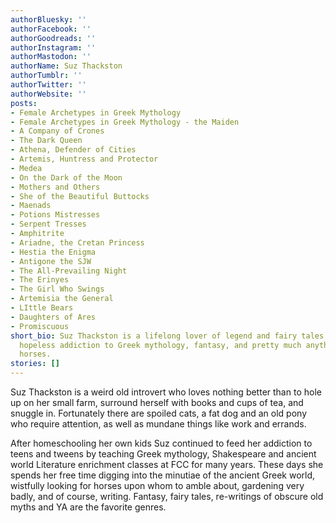 ```yaml
---
authorBluesky: ''
authorFacebook: ''
authorGoodreads: ''
authorInstagram: ''
authorMastodon: ''
authorName: Suz Thackston
authorTumblr: ''
authorTwitter: ''
authorWebsite: ''
posts:
- Female Archetypes in Greek Mythology
- Female Archetypes in Greek Mythology - the Maiden
- A Company of Crones
- The Dark Queen
- Athena, Defender of Cities
- Artemis, Huntress and Protector
- Medea
- On the Dark of the Moon
- Mothers and Others
- She of the Beautiful Buttocks
- Maenads
- Potions Mistresses
- Serpent Tresses
- Amphitrite
- Ariadne, the Cretan Princess
- Hestia the Enigma
- Antigone the SJW
- The All-Prevailing Night
- The Erinyes
- The Girl Who Swings
- Artemisia the General
- LIttle Bears
- Daughters of Ares
- Promiscuous
short_bio: Suz Thackston is a lifelong lover of legend and fairy tales. She has a
  hopeless addiction to Greek mythology, fantasy, and pretty much anything to do with
  horses.
stories: []
---
```


Suz Thackston is a weird old introvert who loves nothing better than to hole up on her small farm, surround herself with books and cups of tea, and snuggle in. Fortunately there are spoiled cats, a fat dog and an old pony who require attention, as well as mundane things like work and errands.

After homeschooling her own kids Suz continued to feed her addiction to teens and tweens by teaching Greek mythology, Shakespeare and ancient world Literature enrichment classes at FCC for many years. These days she spends her free time digging into the minutiae of the ancient Greek world, wistfully looking for horses upon whom to amble about, gardening very badly, and of course, writing. Fantasy, fairy tales, re-writings of obscure old myths and YA are the favorite genres.